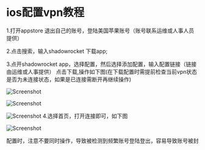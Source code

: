# ios配置vpn教程

1.打开appstore 退出自己的账号，登陆美国苹果账号（账号联系运维或人事人员提供）

2.点击搜索，输入shadowrocket   下载app;

3.点开shadowrocket   app，选择配置，然后选择添加配置，输入配置链接（链接由运维或人事提供）
点击下载,操作如下图(在下载配置时需提前检查当前vpn状态是否为未连接状态，如果是已连接需断开再继续操作)

![Screenshot](img/ios01.png)

![Screenshot](img/ios02.png)

![Screenshot](img/ios03.png)
4.选择首页，打开连接即可，如下图

![Screenshot](img/ios04.png)
 
配置时，注意不要同时操作，导致被检测到频繁账号登陆登出，容易导致账号被封
